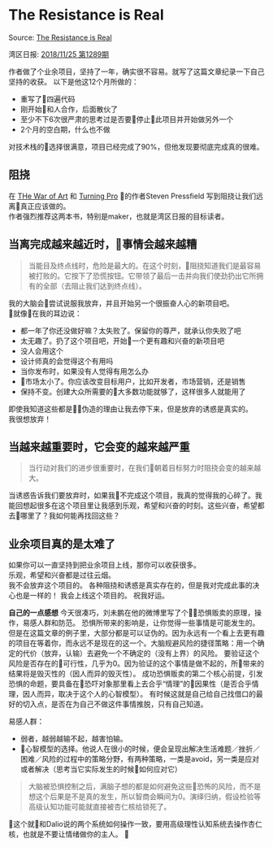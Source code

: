 # The Resistance is Real

Source: [The Resistance is Real](http://davemart.in/resistance/)

湾区日报: [2018/11/25 第1289期](https://wanqu.co/a/7150/the-resistance-is-real/)

作者做了个业余项目，坚持了一年，确实很不容易。就写了这篇文章纪录一下自己坚持的收获。
以下是他这12个月所做的：

- 重写了四遍代码
- 刚开始和人合作，后面散伙了
- 至少不下6次很严肃的思考过是否要停止此项目并开始做另外一个
- 2个月的空白期，什么也不做

对技术栈的选择很满意，项目已经完成了90%，但他发现要彻底完成真的很难。

## 阻挠

在 [THe War of Art](https://book.douban.com/subject/10955097/) 和 [Turning Pro](https://book.douban.com/subject/17919259/) 的作者Steven Pressfield 写到阻挠让我们远离真正应该做的。  
作者强烈推荐这两本书，特别是maker，也就是湾区日报的目标读者。

## 当离完成越来越近时，事情会越来越糟

> 当能目及终点线时，危险是最大的。在这个时刻，阻挠知道我们是最容易被打败的。它按下了恐慌按钮。它带领了最后一击并向我们使劲扔出它所拥有的全部（去阻止我们达到终点线）。

我的大脑会尝试说服我放弃，并且开始另一个很振奋人心的新项目吧。  
就像在我的耳边说：

- 都一年了你还没做好嘛？太失败了。保留你的尊严，就承认你失败了吧
- 太无趣了。扔了这个项目吧，开始一个更有趣和兴奋的新项目吧
- 没人会用这个
- 设计师真的会觉得这个有用吗
- 当你发布时，如果没有人觉得有用怎么办
- 市场太小了。你应该改变目标用户，比如开发者，市场营销，还是销售
- 保持不变。创建大众所需要的大多数功能就够了，这样很多人就能用了

即使我知道这些都是伪造的理由让我去停下来，但是放弃的诱惑是真实的。  
我很想放弃！

## 当越来越重要时，它会变的越来越严重

> 当行动对我们的进步很重要时，在我们朝着目标努力时阻挠会变的越来越大。

当诱惑告诉我们要放弃时，如果我不完成这个项目，我真的觉得我的心碎了。我能回想起很多在这个项目里让我感到乐观，希望和兴奋的时刻。这些兴奋，希望都去哪里了？我如何能再找回这些？

## 业余项目真的是太难了

如果你可以一直坚持到把业余项目上线，那你可以收获很多。  
乐观，希望和兴奋都是过往云烟。  
我不会放弃这个项目的。
各种阻挠和诱惑是真实存在的，但是我对完成此事的决心也是一样的！
我会上线这个项目的。
祝我好运。

**自己的一点感想**
今天很凑巧，刘未鹏在他的微博里写了个恐惧贩卖的原理，操作，易感人群和防范。
恐惧所带来的影响是，让你觉得一些事情是可能发生的。但是在这篇文章的例子里，大部分都是可以证伪的。因为永远有一个看上去更有趣的项目在等着你，而永远不是现在的这一个。大脑规避风险的捷径策略：用一个确定的代价（放弃，认输）去避免一个不确定的（没有上界）的风险。
要验证这个风险是否存在的可行性，几乎为0。因为验证的这个事情是做不起的，所带来的结果将是毁灭性的（因人而异的毁灭性）。
成功恐惧贩卖的第二个核心前提，引发恐惧的命题，要具备在恐吓对象那里看上去合乎“情理”的因果性（是否合乎情理，因人而异，取决于这个人的心智模型）。
有时候这就是自己给自己找借口的最好的切入点，是否在为自己不做这件事情推脱，只有自己知道。

易感人群：

- 弱者，越弱越输不起，越害怕输。
- 心智模型的选择。他说人在很小的时候，便会呈现出解决生活难题／挫折／困难／风险的过程中的策略分野，有两种策略，一类是avoid，另一类是应对或者解决（思考当它实际发生的时候如何应对它）

> 大脑被恐惧控制之后，满脑子想的都是如何避免这些恐怖的风险，而不是想这个后果是不是真的发生，所以智商会瞬间为0。演绎归纳，假设检验等高级认知功能可能就直接被杏仁核给锁死了。

这个就和Dalio说的两个系统如何操作一致，要用高级理性认知系统去操作杏仁核，也就是不要让情绪做你的主人。
